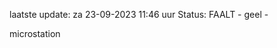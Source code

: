 laatste update: 
za 23-09-2023 11:46   uur 
Status: FAALT - geel - 
<div class="service Y">microstation</div>